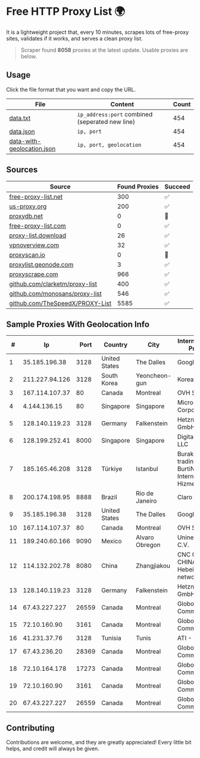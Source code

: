 
# Free HTTP Proxy List 🌍

It is a lightweight project that, every 10 minutes, scrapes lots of free-proxy sites, validates if it works, and serves a clean proxy list.


> Scraper found **8058** proxies at the latest update. Usable proxies are below.

## Usage

Click the file format that you want and copy the URL.


|File|Content|Count|
|----|-------|-----|
|[data.txt](https://raw.githubusercontent.com/themiralay/Proxy-List-World/master/data.txt)|`ip_address:port` combined (seperated new line)|454|
|[data.json](https://raw.githubusercontent.com/themiralay/Proxy-List-World/master/data.json)|`ip, port`|454|
|[data-with-geolocation.json](https://raw.githubusercontent.com/themiralay/Proxy-List-World/master/data-with-geolocation.json)|`ip, port, geolocation`|454|

## Sources

|Source|Found Proxies|Succeed|
|------|-------------|-------|
|[free-proxy-list.net](https://free-proxy-list.net)|300|✅|
|[us-proxy.org](https://www.us-proxy.org)|200|✅|
|[proxydb.net](http://proxydb.net)|0|🚫|
|[free-proxy-list.com](https://free-proxy-list.com/?page=&port=&type%5B%5D=http&type%5B%5D=https&up_time=0&search=Search)|0|✅|
|[proxy-list.download](https://www.proxy-list.download/HTTP)|26|✅|
|[vpnoverview.com](https://vpnoverview.com/privacy/anonymous-browsing/free-proxy-servers)|32|✅|
|[proxyscan.io](https://www.proxyscan.io)|0|🚫|
|[proxylist.geonode.com](https://proxylist.geonode.com/api/proxy-list?limit=300&page=1&sort_by=lastChecked&sort_type=desc&protocols=http,https)|3|✅|
|[proxyscrape.com](https://api.proxyscrape.com/v2/?request=displayproxies&protocol=http&timeout=10000&country=all&ssl=all&anonymity=all)|966|✅|
|[github.com/clarketm/proxy-list](https://raw.githubusercontent.com/clarketm/proxy-list/master/proxy-list-raw.txt)|400|✅|
|[github.com/monosans/proxy-list](https://raw.githubusercontent.com/monosans/proxy-list/main/proxies/http.txt)|546|✅|
|[github.com/TheSpeedX/PROXY-List](https://raw.githubusercontent.com/TheSpeedX/PROXY-List/master/http.txt)|5585|✅|


## Sample Proxies With Geolocation Info

|#|Ip|Port|Country|City|Internet Service Provider|
|-|--|----|-------|----|-------------------------|
|1|35.185.196.38|3128|United States|The Dalles|Google LLC|
|2|211.227.94.126|3128|South Korea|Yeoncheon-gun|Korea Telecom|
|3|167.114.107.37|80|Canada|Montreal|OVH SAS|
|4|4.144.136.15|80|Singapore|Singapore|Microsoft Corporation|
|5|128.140.119.23|3128|Germany|Falkenstein|Hetzner Online GmbH|
|6|128.199.252.41|8000|Singapore|Singapore|DigitalOcean, LLC|
|7|185.165.46.208|3128|Türkiye|Istanbul|Burak Buylu trading as BurtiNET Internet Hizmetleri|
|8|200.174.198.95|8888|Brazil|Rio de Janeiro|Claro S.A|
|9|35.185.196.38|3128|United States|The Dalles|Google LLC|
|10|167.114.107.37|80|Canada|Montreal|OVH SAS|
|11|189.240.60.166|9090|Mexico|Alvaro Obregon|Uninet S.A. de C.V.|
|12|114.132.202.78|8080|China|Zhangjiakou|CNC Group CHINA169 Hebei Province network|
|13|128.140.119.23|3128|Germany|Falkenstein|Hetzner Online GmbH|
|14|67.43.227.227|26559|Canada|Montreal|GloboTech Communications|
|15|72.10.160.90|3161|Canada|Montreal|GloboTech Communications|
|16|41.231.37.76|3128|Tunisia|Tunis|ATI - ISP|
|17|67.43.236.20|28369|Canada|Montreal|GloboTech Communications|
|18|72.10.164.178|17273|Canada|Montreal|GloboTech Communications|
|19|72.10.160.90|3161|Canada|Montreal|GloboTech Communications|
|20|67.43.227.227|26559|Canada|Montreal|GloboTech Communications|



## Contributing

Contributions are welcome, and they are greatly appreciated! Every
little bit helps, and credit will always be given.

